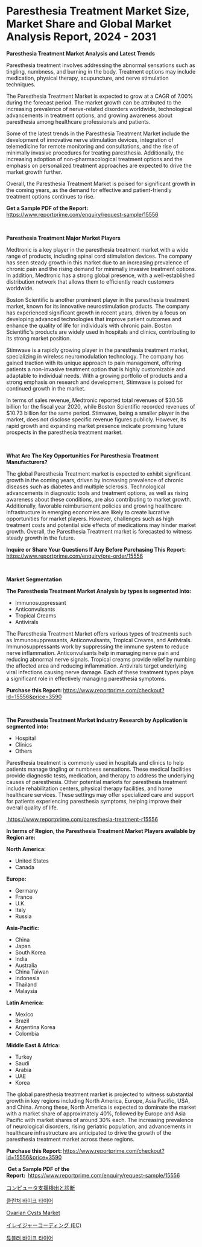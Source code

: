 <p><h1>Paresthesia Treatment Market Size, Market Share and Global Market Analysis Report, 2024 - 2031</h1></p><p><strong>Paresthesia Treatment Market Analysis and Latest Trends</strong></p>
<p><p>Paresthesia treatment involves addressing the abnormal sensations such as tingling, numbness, and burning in the body. Treatment options may include medication, physical therapy, acupuncture, and nerve stimulation techniques.</p><p>The Paresthesia Treatment Market is expected to grow at a CAGR of 7.00% during the forecast period. The market growth can be attributed to the increasing prevalence of nerve-related disorders worldwide, technological advancements in treatment options, and growing awareness about paresthesia among healthcare professionals and patients.</p><p>Some of the latest trends in the Paresthesia Treatment Market include the development of innovative nerve stimulation devices, integration of telemedicine for remote monitoring and consultations, and the rise of minimally invasive procedures for treating paresthesia. Additionally, the increasing adoption of non-pharmacological treatment options and the emphasis on personalized treatment approaches are expected to drive the market growth further.</p><p>Overall, the Paresthesia Treatment Market is poised for significant growth in the coming years, as the demand for effective and patient-friendly treatment options continues to rise.</p></p>
<p><strong>Get a Sample PDF of the Report:&nbsp;</strong> <a href="https://www.reportprime.com/enquiry/request-sample/15556">https://www.reportprime.com/enquiry/request-sample/15556</a></p>
<p>&nbsp;</p>
<p><strong>Paresthesia Treatment Major Market Players</strong></p>
<p><p>Medtronic is a key player in the paresthesia treatment market with a wide range of products, including spinal cord stimulation devices. The company has seen steady growth in this market due to an increasing prevalence of chronic pain and the rising demand for minimally invasive treatment options. In addition, Medtronic has a strong global presence, with a well-established distribution network that allows them to efficiently reach customers worldwide. </p><p>Boston Scientific is another prominent player in the paresthesia treatment market, known for its innovative neurostimulation products. The company has experienced significant growth in recent years, driven by a focus on developing advanced technologies that improve patient outcomes and enhance the quality of life for individuals with chronic pain. Boston Scientific's products are widely used in hospitals and clinics, contributing to its strong market position.</p><p>Stimwave is a rapidly growing player in the paresthesia treatment market, specializing in wireless neuromodulation technology. The company has gained traction with its unique approach to pain management, offering patients a non-invasive treatment option that is highly customizable and adaptable to individual needs. With a growing portfolio of products and a strong emphasis on research and development, Stimwave is poised for continued growth in the market.</p><p>In terms of sales revenue, Medtronic reported total revenues of $30.56 billion for the fiscal year 2020, while Boston Scientific recorded revenues of $10.73 billion for the same period. Stimwave, being a smaller player in the market, does not disclose specific revenue figures publicly. However, its rapid growth and expanding market presence indicate promising future prospects in the paresthesia treatment market.</p></p>
<p>&nbsp;</p>
<p><strong>What Are The Key Opportunities For Paresthesia Treatment Manufacturers?</strong></p>
<p><p>The global Paresthesia Treatment market is expected to exhibit significant growth in the coming years, driven by increasing prevalence of chronic diseases such as diabetes and multiple sclerosis. Technological advancements in diagnostic tools and treatment options, as well as rising awareness about these conditions, are also contributing to market growth. Additionally, favorable reimbursement policies and growing healthcare infrastructure in emerging economies are likely to create lucrative opportunities for market players. However, challenges such as high treatment costs and potential side effects of medications may hinder market growth. Overall, the Paresthesia Treatment market is forecasted to witness steady growth in the future.</p></p>
<p><strong>Inquire or Share Your Questions If Any Before Purchasing This Report:</strong> <a href="https://www.reportprime.com/enquiry/pre-order/15556">https://www.reportprime.com/enquiry/pre-order/15556</a></p>
<p>&nbsp;</p>
<p><strong>Market Segmentation</strong></p>
<p><strong>The Paresthesia Treatment Market Analysis by types is segmented into:</strong></p>
<p><ul><li>Immunosuppressant</li><li>Anticonvulsants</li><li>Tropical Creams</li><li>Antivirals</li></ul></p>
<p><p>The Paresthesia Treatment Market offers various types of treatments such as Immunosuppressants, Anticonvulsants, Tropical Creams, and Antivirals. Immunosuppressants work by suppressing the immune system to reduce nerve inflammation. Anticonvulsants help in managing nerve pain and reducing abnormal nerve signals. Tropical creams provide relief by numbing the affected area and reducing inflammation. Antivirals target underlying viral infections causing nerve damage. Each of these treatment types plays a significant role in effectively managing paresthesia symptoms.</p></p>
<p><strong>Purchase this Report:&nbsp;</strong><a href="https://www.reportprime.com/checkout?id=15556&price=3590">https://www.reportprime.com/checkout?id=15556&price=3590</a></p>
<p>&nbsp;</p>
<p><strong>The Paresthesia Treatment Market Industry Research by Application is segmented into:</strong></p>
<p><ul><li>Hospital</li><li>Clinics</li><li>Others</li></ul></p>
<p><p>Paresthesia treatment is commonly used in hospitals and clinics to help patients manage tingling or numbness sensations. These medical facilities provide diagnostic tests, medication, and therapy to address the underlying causes of paresthesia. Other potential markets for paresthesia treatment include rehabilitation centers, physical therapy facilities, and home healthcare services. These settings may offer specialized care and support for patients experiencing paresthesia symptoms, helping improve their overall quality of life.</p></p>
<p><a href="https://www.reportprime.com/paresthesia-treatment-r15556">&nbsp;https://www.reportprime.com/paresthesia-treatment-r15556</a></p>
<p><strong>In terms of Region, the Paresthesia Treatment Market Players available by Region are:</strong></p>
<p>
    <p> <strong> North America: </strong>
        <ul>
            <li>United States</li>
            <li>Canada</li>
        </ul>
        </p> 
    <p> <strong> Europe: </strong>
        <ul>
            <li>Germany</li>
            <li>France</li>
            <li>U.K.</li>
            <li>Italy</li>
            <li>Russia</li>
        </ul>
        </p> 
    <p> <strong> Asia-Pacific: </strong>
        <ul>
            <li>China</li>
            <li>Japan</li>
            <li>South Korea</li>
            <li>India</li>
            <li>Australia</li>
            <li>China Taiwan</li>
            <li>Indonesia</li>
            <li>Thailand</li>
            <li>Malaysia</li>
        </ul>
        </p> 
    <p> <strong> Latin America: </strong>
        <ul>
            <li>Mexico</li>
            <li>Brazil</li>
            <li>Argentina Korea</li>
            <li>Colombia</li>
        </ul>
        </p> 
    <p> <strong> Middle East & Africa: </strong>
        <ul>
            <li>Turkey</li>
            <li>Saudi</li>
            <li>Arabia</li>
            <li>UAE</li>
            <li>Korea</li>
        </ul>
    </p>
    </p>
<p><p>The global paresthesia treatment market is projected to witness substantial growth in key regions including North America, Europe, Asia Pacific, USA, and China. Among these, North America is expected to dominate the market with a market share of approximately 40%, followed by Europe and Asia Pacific with market shares of around 30% each. The increasing prevalence of neurological disorders, rising geriatric population, and advancements in healthcare infrastructure are anticipated to drive the growth of the paresthesia treatment market across these regions.</p></p>
<p><strong>Purchase this Report: </strong><a href="https://www.reportprime.com/checkout?id=15556&price=3590">https://www.reportprime.com/checkout?id=15556&price=3590</a></p>
<p>&nbsp;<strong>Get a Sample PDF of the Report:&nbsp;&nbsp;</strong><a href="https://www.reportprime.com/enquiry/request-sample/15556">https://www.reportprime.com/enquiry/request-sample/15556</a></p>
<p><strong></strong></p>
<p><p><a href="https://github.com/EmoryYundt1935/Market-Research-Report-List-1/blob/main/320858881804.md">コンピュータ支援検出と診断</a></p><p><a href="https://github.com/fernandotryO5lson96765/Market-Research-Report-List-1/blob/main/907920676208.md">클린처 바이크 타이어</a></p><p><a href="https://github.com/Glendatilghmankmgz0rbhwpy/Market-Research-Report-List-2/blob/main/ovarian-cysts-market.md">Ovarian Cysts Market</a></p><p><a href="https://github.com/mcbeesbxa270/Market-Research-Report-List-2/blob/main/939060581803.md">イレイジャーコーディング (EC)</a></p><p><a href="https://github.com/JosefaRice/Market-Research-Report-List-1/blob/main/408449276209.md">튜블러 바이크 타이어</a></p></p>
